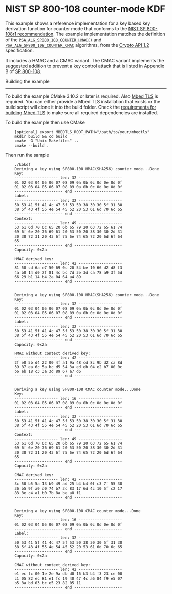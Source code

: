 <!--
SPDX-FileCopyrightText: Copyright (c) 2023-2024 Nordic Semiconductor ASA
SPDX-License-Identifier: Apache-2.0
-->

NIST SP 800-108 counter-mode KDF
================================

This example shows a reference implementation for a key based key derivation function for counter mode that conforms to the [NIST SP 800-108r1 recommendation](https://csrc.nist.gov/pubs/sp/800/108/r1/final).
The example implementation matches the definition of the [`PSA_ALG_SP800_108_COUNTER_HMAC()`](https://arm-software.github.io/psa-api/crypto/1.2/api/ops/kdf.html#c.PSA_ALG_SP800_108_COUNTER_HMAC) and [`PSA_ALG_SP800_108_COUNTER_CMAC`](https://arm-software.github.io/psa-api/crypto/1.2/api/ops/kdf.html#c.PSA_ALG_SP800_108_COUNTER_CMAC) algorithms, from the [Crypto API 1.2](https://arm-software.github.io/psa-api/crypto/1.2/) specification.

It includes a HMAC and a CMAC variant.
The CMAC variant implements the suggested addition to prevent a key control attack that is listed in Appendix B of [SP 800-108](https://csrc.nist.gov/pubs/sp/800/108/r1/final).



Building the example
********************
To build the example CMake 3.10.2 or later is required.
Also [Mbed TLS](https://github.com/Mbed-TLS/mbedtls) is required.
You can either provide a Mbed TLS installation that exists or the build script will clone it into the build folder.
Check the [requirements for building Mbed TLS](https://github.com/Mbed-TLS/mbedtls#compiling) to make sure all required dependencies are installed.


To build the example then use CMake

        [optional] export MBEDTLS_ROOT_PATH="/path/to/your/mbedtls"
        mkdir build && cd build
        cmake -G "Unix Makefiles" ..
        cmake --build .


Then run the sample

        ./kbkdf
        Deriving a key using SP800-108 HMAC(SHA256) counter mode...Done
        Key:
        ------------------- len: 32 -------------------
        01 02 03 04 05 06 07 08 09 0a 0b 0c 0d 0e 0d 0f
        01 02 03 04 05 06 07 08 09 0a 0b 0c 0d 0e 0d 0f
        --------------------- end ---------------------
        Label:
        ------------------- len: 32 -------------------
        50 53 41 5f 41 4c 47 5f 53 50 38 30 30 5f 31 30
        38 5f 43 4f 55 4e 54 45 52 20 53 61 6d 70 6c 65
        --------------------- end ---------------------
        Context:
        ------------------- len: 49 -------------------
        53 61 6d 70 6c 65 20 6b 65 79 20 63 72 65 61 74
        69 6f 6e 20 76 69 61 20 53 50 20 38 30 30 2d 31
        30 38 72 31 20 43 6f 75 6e 74 65 72 20 6d 6f 64
        65
        --------------------- end ---------------------
        Capacity: 0x2a

        HMAC derived key:
        ------------------- len: 42 -------------------
        81 58 cd 6a e7 50 69 0c 20 54 be 10 66 d2 d8 f3
        4a b0 14 d0 7f 81 4c bc 7d 3e 3d ca 78 a9 3f 5d
        66 29 b1 14 b4 2a 04 64 a4 89
        --------------------- end ---------------------


        Deriving a key using SP800-108 HMAC(SHA256) counter mode...Done
        Key:
        ------------------- len: 32 -------------------
        01 02 03 04 05 06 07 08 09 0a 0b 0c 0d 0e 0d 0f
        01 02 03 04 05 06 07 08 09 0a 0b 0c 0d 0e 0d 0f
        --------------------- end ---------------------
        Label:
        ------------------- len: 32 -------------------
        50 53 41 5f 41 4c 47 5f 53 50 38 30 30 5f 31 30
        38 5f 43 4f 55 4e 54 45 52 20 53 61 6d 70 6c 65
        --------------------- end ---------------------
        Capacity: 0x2a

        HMAC without context derived key:
        ------------------- len: 42 -------------------
        2f e0 5b d4 22 00 4f a1 9a 48 cd 8c 9b d2 ca 8d
        39 87 ea 6c 5a bc d5 54 3a ed eb 04 e2 b7 00 0c
        b6 eb 18 c3 3a 3d 89 67 a7 d6
        --------------------- end ---------------------


        Deriving a key using SP800-108 CMAC counter mode...Done
        Key:
        ------------------- len: 16 -------------------
        01 02 03 04 05 06 07 08 09 0a 0b 0c 0d 0e 0d 0f
        --------------------- end ---------------------
        Label:
        ------------------- len: 32 -------------------
        50 53 41 5f 41 4c 47 5f 53 50 38 30 30 5f 31 30
        38 5f 43 4f 55 4e 54 45 52 20 53 61 6d 70 6c 65
        --------------------- end ---------------------
        Context:
        ------------------- len: 49 -------------------
        53 61 6d 70 6c 65 20 6b 65 79 20 63 72 65 61 74
        69 6f 6e 20 76 69 61 20 53 50 20 38 30 30 2d 31
        30 38 72 31 20 43 6f 75 6e 74 65 72 20 6d 6f 64
        65
        --------------------- end ---------------------
        Capacity: 0x2a

        CMAC derived key:
        ------------------- len: 42 -------------------
        3c 50 b5 5a 13 b9 49 ad 25 b4 b4 0f c3 7f 55 38
        36 b5 9f a0 d0 74 b7 3c 83 17 6d 4c 10 5f c2 17
        83 8e c4 a1 b0 7b 8a be a8 f1
        --------------------- end ---------------------


        Deriving a key using SP800-108 CMAC counter mode...Done
        Key:
        ------------------- len: 16 -------------------
        01 02 03 04 05 06 07 08 09 0a 0b 0c 0d 0e 0d 0f
        --------------------- end ---------------------
        Label:
        ------------------- len: 32 -------------------
        50 53 41 5f 41 4c 47 5f 53 50 38 30 30 5f 31 30
        38 5f 43 4f 55 4e 54 45 52 20 53 61 6d 70 6c 65
        --------------------- end ---------------------
        Capacity: 0x2a

        CMAC without context derived key:
        ------------------- len: 42 -------------------
        e1 ec fc 00 1e 2e 9a db d0 16 b3 b4 f3 23 ce 00
        c1 05 82 ec 81 e1 fc 19 40 47 4c a6 84 f9 e5 07
        b5 8a bd 03 bc e5 23 82 05 11
        --------------------- end ---------------------
